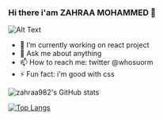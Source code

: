 ### Hi there i'am ZAHRAA MOHAMMED 👋


![Alt Text](https://media.giphy.com/media/vFKqnCdLPNOKc/giphy.gif)



- 🔭 I’m currently working on react project
- 💬 Ask me about anything
- 📫 How to reach me: twitter @whosuorm
- ⚡ Fun fact: i'm good with css

![zahraa982's GitHub stats](https://github-readme-stats.vercel.app/api?username=zahraa982&theme=radical&show_icons=true)



[![Top Langs](https://github-readme-stats.vercel.app/api/top-langs/?username=zahraa982&langs_count=8&theme=radical)](https://github.com/zahraa982/github-readme-stats)
